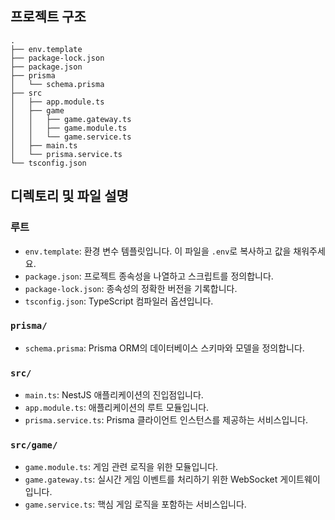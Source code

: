 ## 프로젝트 구조

```
.
├── env.template
├── package-lock.json
├── package.json
├── prisma
│   └── schema.prisma
├── src
│   ├── app.module.ts
│   ├── game
│   │   ├── game.gateway.ts
│   │   ├── game.module.ts
│   │   └── game.service.ts
│   ├── main.ts
│   └── prisma.service.ts
└── tsconfig.json
```

## 디렉토리 및 파일 설명

### 루트

- `env.template`: 환경 변수 템플릿입니다. 이 파일을 `.env`로 복사하고 값을 채워주세요.
- `package.json`: 프로젝트 종속성을 나열하고 스크립트를 정의합니다.
- `package-lock.json`: 종속성의 정확한 버전을 기록합니다.
- `tsconfig.json`: TypeScript 컴파일러 옵션입니다.

### `prisma/`

- `schema.prisma`: Prisma ORM의 데이터베이스 스키마와 모델을 정의합니다.

### `src/`

- `main.ts`: NestJS 애플리케이션의 진입점입니다.
- `app.module.ts`: 애플리케이션의 루트 모듈입니다.
- `prisma.service.ts`: Prisma 클라이언트 인스턴스를 제공하는 서비스입니다.

### `src/game/`

- `game.module.ts`: 게임 관련 로직을 위한 모듈입니다.
- `game.gateway.ts`: 실시간 게임 이벤트를 처리하기 위한 WebSocket 게이트웨이입니다.
- `game.service.ts`: 핵심 게임 로직을 포함하는 서비스입니다.
